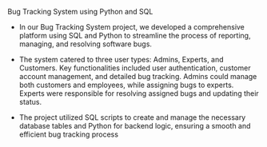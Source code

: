 Bug Tracking System using Python and SQL

* In our Bug Tracking System project, we developed a comprehensive platform using SQL and Python to streamline the process of reporting, managing, and resolving software bugs.
  
* The system catered to three user types: Admins, Experts, and Customers. Key functionalities included user authentication, customer account management, and detailed bug tracking. Admins could manage both customers and employees, while assigning bugs to experts. Experts were responsible for resolving assigned bugs and updating their status.
  
* The project utilized SQL scripts to create and manage the necessary database tables and Python for backend logic, ensuring a smooth and efficient bug tracking process
